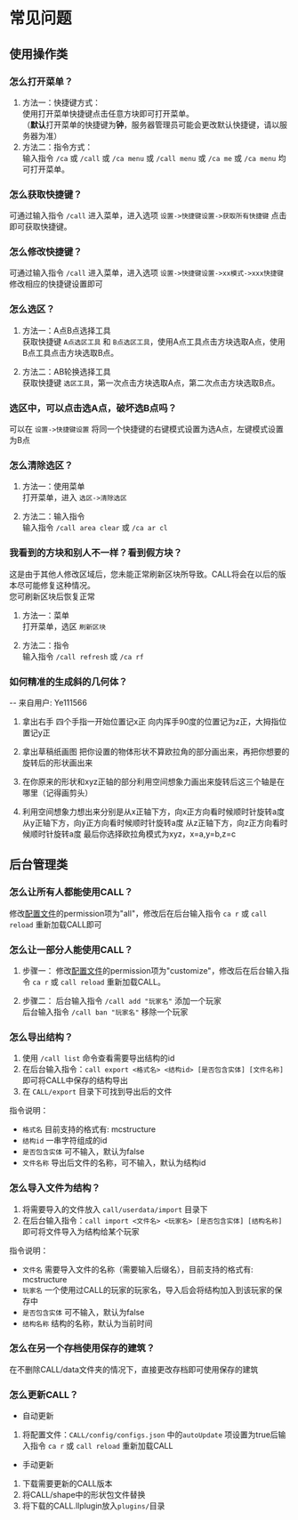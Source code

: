 # 常见问题
## 使用操作类
### 怎么打开菜单？
1. 方法一：快捷键方式：  
使用打开菜单快捷键点击任意方块即可打开菜单。  
（**默认**打开菜单的快捷键为**钟**，服务器管理员可能会更改默认快捷键，请以服务器为准）
2. 方法二：指令方式：  
输入指令 `/ca` 或 `/call` 或 `/ca menu` 或 `/call menu` 或 `/ca me` 或 `/ca menu` 均可打开菜单。

### 怎么获取快捷键？
可通过输入指令 `/call` 进入菜单，进入选项 `设置->快捷键设置->获取所有快捷键` 点击即可获取快捷键。

### 怎么修改快捷键？
可通过输入指令 `/call` 进入菜单，进入选项 `设置->快捷键设置->xx模式->xxx快捷键` 修改相应的快捷键设置即可

### 怎么选区？
1. 方法一：A点B点选择工具  
获取快捷键 `A点选区工具` 和 `B点选区工具`，使用A点工具点击方块选取A点，使用B点工具点击方块选取B点。

2. 方法二：AB轮换选择工具  
获取快捷键 `选区工具`，第一次点击方块选取A点，第二次点击方块选取B点。

### 选区中，可以点击选A点，破坏选B点吗？
可以在 `设置->快捷键设置` 将同一个快捷键的右键模式设置为选A点，左键模式设置为B点

### 怎么清除选区？
1. 方法一：使用菜单  
打开菜单，进入 `选区->清除选区`

2. 方法二：输入指令  
输入指令 `/call area clear` 或 `/ca ar cl`

### 我看到的方块和别人不一样？看到假方块？
这是由于其他人修改区域后，您未能正常刷新区块所导致。CALL将会在以后的版本尽可能修复这种情况。  
您可刷新区块后恢复正常
1. 方法一：菜单  
打开菜单，选区 `刷新区块`

2. 方法二：指令  
输入指令 `/call refresh` 或 `/ca rf`

### 如何精准的生成斜的几何体？
-- 来自用户: Ye111566

1. 拿出右手 四个手指一开始位置记x正 向内挥手90度的位置记为z正，大拇指位置记y正

2. 拿出草稿纸画图 把你设置的物体形状不算欧拉角的部分画出来，再把你想要的旋转后的形状画出来

3. 在你原来的形状和xyz正轴的部分利用空间想象力画出来旋转后这三个轴是在哪里（记得画剪头）

4. 利用空间想象力想出来分别是从x正轴下方，向x正方向看时候顺时针旋转a度 
从y正轴下方，向y正方向看时候顺时针旋转a度
从z正轴下方，向z正方向看时候顺时针旋转a度
最后你选择欧拉角模式为xyz，x=a,y=b,z=c


## 后台管理类
### 怎么让所有人都能使用CALL？
修改[配置文件](user/config)的permission项为"all"，修改后在后台输入指令 `ca r` 或 `call reload` 重新加载CALL即可

### 怎么让一部分人能使用CALL？
1. 步骤一：
修改[配置文件](user/config)的permission项为"customize"，修改后在后台输入指令 `ca r` 或 `call reload` 重新加载CALL。

2. 步骤二：
后台输入指令 `/call add "玩家名"` 添加一个玩家  
后台输入指令 `/call ban "玩家名"` 移除一个玩家

### 怎么导出结构？
1. 使用 `/call list` 命令查看需要导出结构的id
2. 在后台输入指令：`call export <格式名> <结构id> [是否包含实体] [文件名称]` 即可将CALL中保存的结构导出 
3. 在 `CALL/export` 目录下可找到导出后的文件

指令说明：
- `格式名` 目前支持的格式有: mcstructure
- `结构id` 一串字符组成的id
- `是否包含实体` 可不输入，默认为false
- `文件名称` 导出后文件的名称，可不输入，默认为结构id

### 怎么导入文件为结构？
1. 将需要导入的文件放入 `call/userdata/import` 目录下
2. 在后台输入指令：`call import <文件名> <玩家名> [是否包含实体] [结构名称]` 即可将文件导入为结构给某个玩家

指令说明：
- `文件名` 需要导入文件的名称（需要输入后缀名），目前支持的格式有: mcstructure
- `玩家名` 一个使用过CALL的玩家的玩家名，导入后会将结构加入到该玩家的保存中
- `是否包含实体` 可不输入，默认为false
- `结构名称` 结构的名称，默认为当前时间

### 怎么在另一个存档使用保存的建筑？
在不删除CALL/data文件夹的情况下，直接更改存档即可使用保存的建筑

### 怎么更新CALL？
- 自动更新
1. 将配置文件：`CALL/config/configs.json` 中的`autoUpdate` 项设置为true后输入指令 `ca r` 或 `call reload` 重新加载CALL

- 手动更新
1. 下载需要更新的CALL版本
2. 将CALL/shape中的形状包文件替换
3. 将下载的CALL.llplugin放入`plugins/`目录

